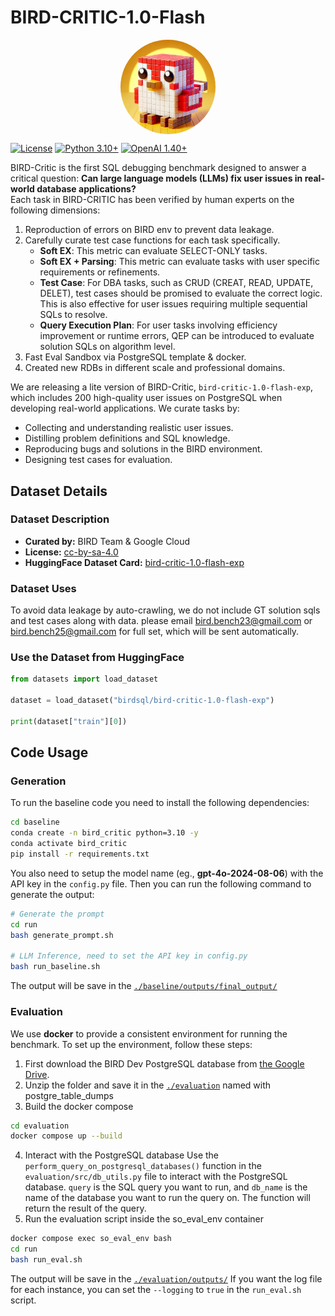 # BIRD-CRITIC-1.0-Flash

<p align="center">
  <img src="materials/red_bird_single.webp" 
       style="width: 30%; min-width: 100px; display: block; margin: auto; border-radius: 50%; overflow: hidden;">
</p>



[![License](https://img.shields.io/badge/License-CC%20By%20NC%204.0-orange.svg)](https://creativecommons.org/licenses/by-nc/4.0/)
[![Python 3.10+](https://img.shields.io/badge/Python-3.10+-teal.svg)](https://www.python.org/downloads/release/python-310/)
[![OpenAI 1.40+](https://img.shields.io/badge/OpenAI-1.40+-beige.svg)](https://pypi.org/project/openai/)



BIRD-Critic is the first SQL debugging benchmark designed to answer a critical question:
**Can large language models (LLMs) fix user issues in real-world database applications?** \
Each task in BIRD-CRITIC has been verified by human experts on the following dimensions:
1) Reproduction of errors on BIRD env to prevent data leakage.
2) Carefully curate test case functions for each task specifically. 
   - **Soft EX**: This metric can evaluate SELECT-ONLY tasks.
   - **Soft EX + Parsing**: This metric can evaluate tasks with user specific requirements or refinements.
   - **Test Case**: For DBA tasks, such as CRUD (CREAT, READ, UPDATE, DELET), test cases should be promised to evaluate the correct logic. This is also effective for user issues requiring multiple sequential SQLs to resolve. 
   - **Query Execution Plan**: For user tasks involving efficiency improvement or runtime errors, QEP can be introduced to evaluate solution SQLs on algorithm level.
4) Fast Eval Sandbox via PostgreSQL template & docker.
5) Created new RDBs in different scale and professional domains.

We are releasing a lite version of BIRD-Critic, `bird-critic-1.0-flash-exp`, which includes 200 high-quality user issues on PostgreSQL when developing real-world applications. We curate tasks by:
- Collecting and understanding realistic user issues.
- Distilling problem definitions and SQL knowledge.
- Reproducing bugs and solutions in the BIRD environment.
- Designing test cases for evaluation.


## Dataset Details

### Dataset Description

- **Curated by:** BIRD Team & Google Cloud
- **License:** [cc-by-sa-4.0](https://creativecommons.org/licenses/by-sa/4.0/)
- **HuggingFace Dataset Card:** [bird-critic-1.0-flash-exp](https://huggingface.co/datasets/birdsql/bird-critic-1.0-flash-exp)

### Dataset Uses

To avoid data leakage by auto-crawling, we do not include GT solution sqls and test cases along with data.
please email [bird.bench23@gmail.com](mailto:bird.bench23@gmail.com) or [bird.bench25@gmail.com](mailto:bird.bench25@gmail.com) for full set, which will be sent automatically.


### Use the Dataset from HuggingFace
```python
from datasets import load_dataset

dataset = load_dataset("birdsql/bird-critic-1.0-flash-exp")

print(dataset["train"][0])
```

## Code Usage
### Generation
To run the baseline code you need to install the following dependencies:
```bash
cd baseline
conda create -n bird_critic python=3.10 -y
conda activate bird_critic
pip install -r requirements.txt
```

You also need to setup the model name (eg., **gpt-4o-2024-08-06**) with the API key in the `config.py` file. Then you can run the following command to generate the output:
```bash
# Generate the prompt
cd run
bash generate_prompt.sh

# LLM Inference, need to set the API key in config.py
bash run_baseline.sh
```
The output will be save in the [`./baseline/outputs/final_output/`](./baseline/outputs/final_output/)


### Evaluation
We use **docker** to provide a consistent environment for running the benchmark. To set up the environment, follow these steps:

1. First download the BIRD Dev PostgreSQL database from [the Google Drive](https://drive.google.com/drive/folders/1O4svFGkE8_Ps60EQeyrCTN6LVOWudjgm?usp=sharing).
2. Unzip the folder and save it in the [`./evaluation`](./evaluation) named with postgre_table_dumps
3. Build the docker compose
```bash
cd evaluation
docker compose up --build
```
4. Interact with the PostgreSQL database
Use the `perform_query_on_postgresql_databases()` function in the `evaluation/src/db_utils.py` file to interact with the PostgreSQL database. `query` is the SQL query you want to run, and `db_name` is the name of the database you want to run the query on. The function will return the result of the query.
5. Run the evaluation script inside the so_eval_env container
```bash
docker compose exec so_eval_env bash
cd run
bash run_eval.sh 
```
The output will be save in the [`./evaluation/outputs/`](./evaluation/outputs/)
If you want the log file for each instance, you can set the `--logging` to `true` in the `run_eval.sh` script.
